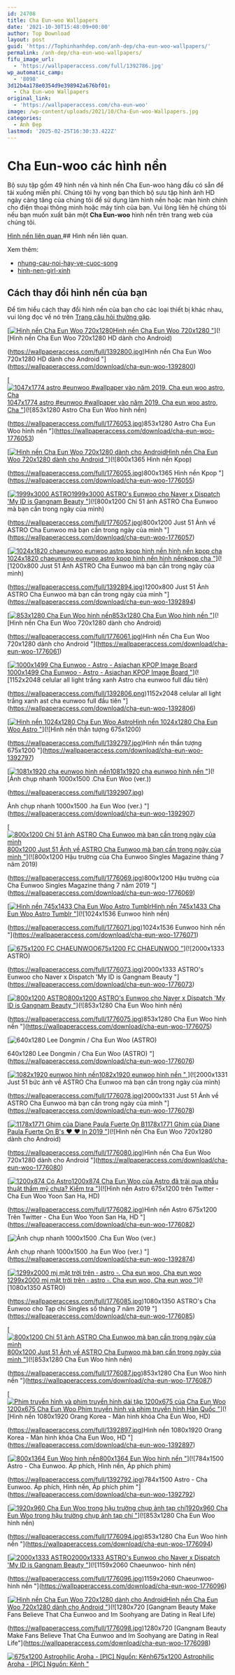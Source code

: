 ```yaml
---
id: 24708
title: Cha Eun-woo Wallpapers
date: '2021-10-30T15:48:09+00:00'
author: Top Download
layout: post
guid: 'https://Tophinhanhdep.com/anh-dep/cha-eun-woo-wallpapers/'
permalink: /anh-dep/cha-eun-woo-wallpapers/
fifu_image_url:
  - 'https://wallpaperaccess.com/full/1392786.jpg'
wp_automatic_camp:
  - '8098'
3d12b4a178e0354d9e398942a676bf01:
  - Cha Eun-woo Wallpapers
original_link:
  - 'https://wallpaperaccess.com/cha-eun-woo'
image: /wp-content/uploads/2021/10/Cha-Eun-woo-Wallpapers.jpg
categories:
  - Ảnh Đẹp
lastmod: '2025-02-25T16:30:33.422Z'
---
```

# Cha Eun-woo các hình nền

Bộ sưu tập gồm 49 hình nền và hình nền Cha Eun-woo hàng đầu có sẵn để tải xuống miễn phí. Chúng tôi hy vọng bạn thích bộ sưu tập hình ảnh HD ngày càng tăng của chúng tôi để sử dụng làm hình nền hoặc màn hình chính cho điện thoại thông minh hoặc máy tính của bạn. Vui lòng liên hệ chúng tôi nếu bạn muốn xuất bản một **Cha Eun-woo** hình nền trên trang web của chúng tôi.

[Hình nền liên quan ](#related) ## Hình nền liên quan.

   
 Xem thêm:

   
- [nhung-cau-noi-hay-ve-cuoc-song](https://tophinhanhdep.com/nhung-cau-noi-hay/nhung-cau-noi-hay-ve-cuoc-song/)
- [hinh-nen-girl-xinh](https://tophinhanhdep.com/gai-xinh/hinh-nen-girl-xinh/)

## Cách thay đổi hình nền của bạn

Để tìm hiểu cách thay đổi hình nền của bạn cho các loại thiết bị khác nhau, vui lòng đọc về nó trên [Trang câu hỏi thường gặp](https://tophinhanhdep.com/faq/).

  
[[![Hình nền Cha Eun Woo 720x1280](https://wallpaperaccess.com/full/1392786.jpg)Hình nền Cha Eun Woo 720x1280 "](https://wallpaperaccess.com/download/cha-eun-woo-1392786)](![Hình nền Cha Eun Woo 720x1280 HD dành cho Android)

(https://wallpaperaccess.com/full/1392800.jpg)Hình nền Cha Eun Woo 720x1280 HD dành cho Android "](https://wallpaperaccess.com/download/cha-eun-woo-1392800)

[[![1047x1774 astro #eunwoo #wallpaper vào năm 2019. Cha eun woo astro, Cha](https://wallpaperaccess.com/full/1392787.jpg)1047x1774 astro #eunwoo #wallpaper vào năm 2019. Cha eun woo astro, Cha "](https://wallpaperaccess.com/download/cha-eun-woo-1392787)](![853x1280 Astro Cha Eun Woo hình nền)

(https://wallpaperaccess.com/full/1776053.jpg)853x1280 Astro Cha Eun Woo hình nền "](https://wallpaperaccess.com/download/cha-eun-woo-1776053)

[[![Hình nền Cha Eun Woo 720x1280 dành cho Android](https://wallpaperaccess.com/full/1776054.jpg)Hình nền Cha Eun Woo 720x1280 dành cho Android "](https://wallpaperaccess.com/download/cha-eun-woo-1776054)](![800x1365 Hình nền Kpop)

(https://wallpaperaccess.com/full/1776055.jpg)800x1365 Hình nền Kpop "](https://wallpaperaccess.com/download/cha-eun-woo-1776055)

[[![1999x3000 ASTRO](https://wallpaperaccess.com/full/1392808.jpg)1999x3000 ASTRO's Eunwoo cho Naver x Dispatch 'My ID is Gangnam Beauty "](https://wallpaperaccess.com/download/cha-eun-woo-1392808)](![800x1200 Chỉ 51 ảnh ASTRO Cha Eunwoo mà bạn cần trong ngày của mình)

(https://wallpaperaccess.com/full/1776057.jpg)800x1200 Just 51 Ảnh về ASTRO Cha Eunwoo mà bạn cần trong ngày của mình "](https://wallpaperaccess.com/download/cha-eun-woo-1776057)

[[![1024x1820 chaeunwoo eunwoo astro kpop hình nền hình nền kpop cha](https://wallpaperaccess.com/full/1776058.jpg)1024x1820 chaeunwoo eunwoo astro kpop hình nền hình nềnkpop cha "](https://wallpaperaccess.com/download/cha-eun-woo-1776058)](![1200x800 Just 51 Ảnh ASTRO Cha Eunwoo mà bạn cần trong ngày của mình)

(https://wallpaperaccess.com/full/1392894.jpg)1200x800 Just 51 Ảnh ASTRO Cha Eunwoo mà bạn cần trong ngày của mình "](https://wallpaperaccess.com/download/cha-eun-woo-1392894)

[[![853x1280 Cha Eun Woo hình nền](https://wallpaperaccess.com/full/1392900.jpg)853x1280 Cha Eun Woo hình nền "](https://wallpaperaccess.com/download/cha-eun-woo-1392900)](![Hình nền Cha Eun Woo 720x1280 dành cho Android)

(https://wallpaperaccess.com/full/1776061.jpg)Hình nền Cha Eun Woo 720x1280 dành cho Android "](https://wallpaperaccess.com/download/cha-eun-woo-1776061)

[[![1000x1499 Cha Eunwoo - Astro - Asiachan KPOP Image Board](https://wallpaperaccess.com/full/1392828.jpg)1000x1499 Cha Eunwoo - Astro - Asiachan KPOP Image Board "](https://wallpaperaccess.com/download/cha-eun-woo-1392828)](![1152x2048 celular all light trắng xanh Astro cha eunwoo full đầu tiên)

(https://wallpaperaccess.com/full/1392806.png)1152x2048 celular all light trắng xanh ast cha eunwoo full đầu tiên "](https://wallpaperaccess.com/download/cha-eun-woo-1392806)

[[![Hình nền 1024x1280 Cha Eun Woo Astro](https://wallpaperaccess.com/full/1392867.jpg)Hình nền 1024x1280 Cha Eun Woo Astro "](https://wallpaperaccess.com/download/cha-eun-woo-1392867)](![Hình nền thần tượng 675x1200)

(https://wallpaperaccess.com/full/1392797.jpg)Hình nền thần tượng 675x1200 "](https://wallpaperaccess.com/download/cha-eun-woo-1392797)

[[![1081x1920 cha eunwoo hình nền](https://wallpaperaccess.com/full/1776066.jpg)1081x1920 cha eunwoo hình nền "](https://wallpaperaccess.com/download/cha-eun-woo-1776066)](![Ảnh chụp nhanh 1000x1500 .Cha Eun Woo (ver.))

(https://wallpaperaccess.com/full/1392907.jpg)

Ảnh chụp nhanh 1000x1500 .ha Eun Woo (ver.) "](https://wallpaperaccess.com/download/cha-eun-woo-1392907)

[[![800x1200 Chỉ 51 ảnh ASTRO Cha Eunwoo mà bạn cần trong ngày của mình](https://wallpaperaccess.com/full/1776068.jpg)800x1200 Just 51 Ảnh về ASTRO Cha Eunwoo mà bạn cần trong ngày của mình "](https://wallpaperaccess.com/download/cha-eun-woo-1776068)](![800x1200 Hậu trường của Cha Eunwoo Singles Magazine tháng 7 năm 2019)

(https://wallpaperaccess.com/full/1776069.jpg)800x1200 Hậu trường của Cha Eunwoo Singles Magazine tháng 7 năm 2019 "](https://wallpaperaccess.com/download/cha-eun-woo-1776069)

[[![Hình nền 745x1433 Cha Eun Woo Astro Tumblr](https://wallpaperaccess.com/full/1776070.png)Hình nền 745x1433 Cha Eun Woo Astro Tumblr "](https://wallpaperaccess.com/download/cha-eun-woo-1776070)](![1024x1536 Eunwoo hình nền)

(https://wallpaperaccess.com/full/1776071.jpg)1024x1536 Eunwoo hình nền "](https://wallpaperaccess.com/download/cha-eun-woo-1776071)

[[![675x1200 FC CHAEUNWOO](https://wallpaperaccess.com/full/1776072.jpg)675x1200 FC CHAEUNWOO "](https://wallpaperaccess.com/download/cha-eun-woo-1776072)](![2000x1333 ASTRO)

(https://wallpaperaccess.com/full/1776073.jpg)2000x1333 ASTRO's Eunwoo cho Naver x Dispatch 'My ID is Gangnam Beauty "](https://wallpaperaccess.com/download/cha-eun-woo-1776073)

[[![800x1200 ASTRO](https://wallpaperaccess.com/full/1392871.jpg)800x1200 ASTRO's Eunwoo cho Naver x Dispatch 'My ID is Gangnam Beauty "](https://wallpaperaccess.com/download/cha-eun-woo-1392871)](![853x1280 Cha Eun Woo hình nền)

(https://wallpaperaccess.com/full/1776075.jpg)853x1280 Cha Eun Woo hình nền "](https://wallpaperaccess.com/download/cha-eun-woo-1776075)

[![640x1280 Lee Dongmin / Cha Eun Woo (ASTRO)](https://wallpaperaccess.com/full/1776076.jpg)

640x1280 Lee Dongmin / Cha Eun Woo (ASTRO) "](https://wallpaperaccess.com/download/cha-eun-woo-1776076)

[[![1082x1920 eunwoo hình nền](https://wallpaperaccess.com/full/1392891.png)1082x1920 eunwoo hình nền " ](https://wallpaperaccess.com/download/cha-eun-woo-1392891)](![2000x1331 Just 51 bức ảnh về ASTRO Cha Eunwoo mà bạn cần trong ngày của mình)

(https://wallpaperaccess.com/full/1776078.jpg)2000x1331 Just 51 Ảnh về ASTRO Cha Eunwoo mà bạn cần trong ngày của mình "](https://wallpaperaccess.com/download/cha-eun-woo-1776078)

[[![1178x1771 Ghim của Diane Paula Fuerte On B](https://wallpaperaccess.com/full/1776079.jpg)1178x1771 Ghim của Diane Paula Fuerte On B's ❤ ❤ In 2019 "](https://wallpaperaccess.com/download/cha-eun-woo-1776079)](![Hình nền Cha Eun Woo 720x1280 dành cho Android)

(https://wallpaperaccess.com/full/1776080.jpg)Hình nền Cha Eun Woo 720x1280 dành cho Android "](https://wallpaperaccess.com/download/cha-eun-woo-1776080)

[[![1200x874 Có Astro](https://wallpaperaccess.com/full/1776081.jpg)1200x874 Cha Eun Woo của Astro đã trải qua phẫu thuật thẩm mỹ chưa? Kiểm tra "](https://wallpaperaccess.com/download/cha-eun-woo-1776081)](![Hình nền Astro 675x1200 trên Twitter - Cha Eun Woo Yoon San Ha, HD)

(https://wallpaperaccess.com/full/1776082.jpg)Hình nền Astro 675x1200 Trên Twitter - Cha Eun Woo Yoon San Ha, HD "](https://wallpaperaccess.com/download/cha-eun-woo-1776082)

[![Ảnh chụp nhanh 1000x1500 .Cha Eun Woo (ver.)](https://wallpaperaccess.com/full/1392874.jpg)

Ảnh chụp nhanh 1000x1500 .ha Eun Woo (ver.) "](https://wallpaperaccess.com/download/cha-eun-woo-1392874)

[[![1299x2000 mj mặt trời trên ▫ astro ▫.  Cha eun woo, Cha eun woo](https://wallpaperaccess.com/full/1776084.png)1299x2000 mj mặt trời trên ▫ astro ▫. Cha eun woo, Cha eun woo "](https://wallpaperaccess.com/download/cha-eun-woo-1776084)](![1080x1350 ASTRO)

(https://wallpaperaccess.com/full/1776085.jpg)1080x1350 ASTRO's Cha Eunwoo cho Tạp chí Singles số tháng 7 năm 2019 "](https://wallpaperaccess.com/download/cha-eun-woo-1776085)

[[![800x1200 Chỉ 51 ảnh ASTRO Cha Eunwoo mà bạn cần trong ngày của mình](https://wallpaperaccess.com/full/1392916.jpg)800x1200 Just 51 Ảnh về ASTRO Cha Eunwoo mà bạn cần trong ngày của mình "](https://wallpaperaccess.com/download/cha-eun-woo-1392916)](![853x1280 Cha Eun Woo hình nền)

(https://wallpaperaccess.com/full/1776087.jpg)853x1280 Cha Eun Woo hình nền "](https://wallpaperaccess.com/download/cha-eun-woo-1776087)

[[![Phim truyền hình và phim truyền hình dài tập 1200x675 của Cha Eun Woo](https://wallpaperaccess.com/full/1776088.jpg)1200x675 Cha Eun Woo Phim truyền hình và phim truyền hình Hàn Quốc "](https://wallpaperaccess.com/download/cha-eun-woo-1776088)](![Hình nền 1080x1920 Orang Korea - Màn hình khóa Cha Eun Woo, HD)

(https://wallpaperaccess.com/full/1392897.jpg)Hình nền 1080x1920 Orang Korea - Màn hình khóa Cha Eun Woo, HD "](https://wallpaperaccess.com/download/cha-eun-woo-1392897)

[[![800x1364 Eun Woo hình nền](https://wallpaperaccess.com/full/1776091.jpg)800x1364 Eun Woo hình nền "](https://wallpaperaccess.com/download/cha-eun-woo-1776091)](![784x1500 Astro - Cha Eunwoo.  Áp phích, Hình nền, Áp phích phim)

(https://wallpaperaccess.com/full/1392792.jpg)784x1500 Astro - Cha Eunwoo. Áp phích, Hình nền, Áp phích phim "](https://wallpaperaccess.com/download/cha-eun-woo-1392792)

[[![1920x960 Cha Eun Woo trong hậu trường chụp ảnh tạp chí](https://wallpaperaccess.com/full/1776093.jpg)1920x960 Cha Eun Woo trong hậu trường chụp ảnh tạp chí "](https://wallpaperaccess.com/download/cha-eun-woo-1776093)](![853x1280 Cha Eun Woo hình nền)

(https://wallpaperaccess.com/full/1776094.jpg)853x1280 Cha Eun Woo hình nền "](https://wallpaperaccess.com/download/cha-eun-woo-1776094)

[[![2000x1333 ASTRO](https://wallpaperaccess.com/full/1776095.jpg)2000x1333 ASTRO's Eunwoo cho Naver x Dispatch 'My ID is Gangnam Beauty "](https://wallpaperaccess.com/download/cha-eun-woo-1776095)](![1159x2060 Chaeunwoo- hình nền)

(https://wallpaperaccess.com/full/1776096.jpg)1159x2060 Chaeunwoo- hình nền "](https://wallpaperaccess.com/download/cha-eun-woo-1776096)

[[![Hình nền Cha Eun Woo 720x1280 dành cho Android](https://wallpaperaccess.com/full/1776097.jpg)Hình nền Cha Eun Woo 720x1280 dành cho Android "](https://wallpaperaccess.com/download/cha-eun-woo-1776097)](![1280x720 [Gangnam Beauty Make Fans Believe That Cha Eunwoo and Im Soohyang are Dating in Real Life)

(https://wallpaperaccess.com/full/1776098.jpg)1280x720 \[Gangnam Beauty Make Fans Believe That Cha Eunwoo and Im Soohyang are Dating in Real Life"](https://wallpaperaccess.com/download/cha-eun-woo-1776098)

[![675x1200 Astrophilic Aroha - [PIC] Nguồn: Kênh](https://wallpaperaccess.com/full/1776100.jpg)675x1200 Astrophilic Aroha - \[PIC\] Nguồn: Kênh "](https://wallpaperaccess.com/download/cha-eun-woo-1776100)
